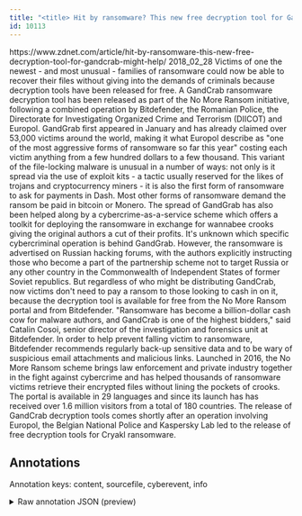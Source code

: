 ```yaml
---
title: "<title> Hit by ransomware? This new free decryption tool for GandCrab might help  </title>"
id: 10113
---
```


<title> Hit by ransomware? This new free decryption tool for GandCrab might help  </title>
<source> https://www.zdnet.com/article/hit-by-ransomware-this-new-free-decryption-tool-for-gandcrab-might-help/ </source>
<date> 2018_02_28 </date>
<text>
Victims of one the newest - and most unusual - families of ransomware could now be able to recover their files without giving into the demands of criminals because decryption tools have been released for free.
A GandCrab ransomware decryption tool has been released as part of the No More Ransom initiative, following a combined operation by Bitdefender, the Romanian Police, the Directorate for Investigating Organized Crime and Terrorism (DIICOT) and Europol.
GandGrab first appeared in January and has already claimed over 53,000 victims around the world, making it what Europol describe as "one of the most aggressive forms of ransomware so far this year" costing each victim anything from a few hundred dollars to a few thousand.
This variant of the file-locking malware is unusual in a number of ways: not only is it spread via the use of exploit kits - a tactic usually reserved for the likes of trojans and cryptocurrency miners - it is also the first form of ransomware to ask for payments in Dash. Most other forms of ransomware demand the ransom be paid in bitcoin or Monero.
The spread of GandGrab has also been helped along by a cybercrime-as-a-service scheme which offers a toolkit for deploying the ransomware in exchange for wannabee crooks giving the original authors a cut of their profits.
It's unknown which specific cybercriminal operation is behind GandGrab. However, the ransomware is advertised on Russian hacking forums, with the authors explicitly instructing those who become a part of the partnership scheme not to target Russia or any other country in the Commonwealth of Independent States of former Soviet republics.
But regardless of who might be distributing GandCrab, now victims don't need to pay a ransom to those looking to cash in on it, because the decryption tool is available for free from the No More Ransom portal and from Bitdefender.
"Ransomware has become a billion-dollar cash cow for malware authors, and GandCrab is one of the highest bidders," said Catalin Cosoi, senior director of the investigation and forensics unit at Bitdefender.
In order to help prevent falling victim to ransomware, Bitdefender recommends regularly back-up sensitive data and to be wary of suspicious email attachments and malicious links.
Launched in 2016, the No More Ransom scheme brings law enforcement and private industry together in the fight against cybercrime and has helped thousands of ransomware victims retrieve their encrypted files without lining the pockets of crooks.
The portal is available in 29 languages and since its launch has has received over 1.6 million visitors from a total of 180 countries.
The release of GandCrab decryption tools comes shortly after an operation involving Europol, the Belgian National Police and Kaspersky Lab led to the release of free decryption tools for Cryakl ransomware.
</text>



## Annotations

Annotation keys: content, sourcefile, cyberevent, info

<details>
<summary>Raw annotation JSON (preview)</summary>

```json
{
  "content": "Victims of one the newest - and most unusual - families of ransomware could now be able to recover their files without giving into the demands of criminals because decryption tools have been released for free. A GandCrab ransomware decryption tool has been released as part of the No More Ransom initiative, following a combined operation by Bitdefender, the Romanian Police, the Directorate for Investigating Organized Crime and Terrorism (DIICOT) and Europol. GandGrab first appeared in January and has already claimed over 53,000 victims around the world, making it what Europol describe as \"one of the most aggressive forms of ransomware so far this year\" costing each victim anything from a few hundred dollars to a few thousand. This variant of the file-locking malware is unusual in a number of ways: not only is it spread via the use of exploit kits - a tactic usually reserved for the likes of trojans and cryptocurrency miners - it is also the first form of ransomware to ask for payments in Dash. Most other forms of ransomware demand the ransom be paid in bitcoin or Monero. The spread of GandGrab has also been helped along by a cybercrime-as-a-service scheme which offers a toolkit for deploying the ransomware in exchange for wannabee crooks giving the original authors a cut of their profits. It's unknown which specific cybercriminal operation is behind GandGrab. However, the ransomware is advertised on Russian hacking forums, with the authors explicitly instructing those who become a part of the partnership scheme not to target Russia or any other country in the Commonwealth of Independent States of former Soviet republics. But regardless of who might be distributing GandCrab, now victims don't need to pay a ransom to those looking to cash in on it, because the decryption tool is available for free from the No More Ransom portal and from Bitdefender. \"Ransomware has become a billion-dollar cash cow for malware authors, and GandCrab is one of the highest bidders,\" said Catalin Cosoi, senior director of the investigation and forensics unit at Bitdefender. In order to help prevent falling victim to ransomware, Bitdefender recommends regularly back-up sensitive data and to be wary of suspicious email attachments and malicious links. Launched in 2016, the No More Ransom scheme brings law enforcement and private industry together in the fight against cybercrime and has helped thousands of ransomware victims retrieve their encrypted files without lining the pockets of crooks. The portal is available in 29 languages and since its launch has has received over 1.6 million visitors from a total of 180 countries. The release of GandCrab decryption tools comes shortly after an operation involving Europol, the Belgian National Police and Kaspersky Lab led to the release of free decryption tools for Cryakl ransomware.",
  "sourcefile": "10113.txt",
  "cyberevent": {
    "hopper": [
      {
        "index": 0,
        "relation": "Same",
        "events": [
          {
            "index": "E2",
            "type": "Attack",
            "realis": "Actual",
            "nugget": {
              "startOffset": 660,
              "index": "T5",
              "endOffset": 667,
              "text": "costing"
            },
            "argument": [
              {
                "index": "T7",
                "text": "a few hundred dollars",
                "endOffset": 715,
                "role": {
                  "type": "Price"
                },
                "startOffset": 694,
                "type": "Money"
              },
              {
                "index": "T12",
                "text": "victims",
                "endOffset": 540,
                "role": {
                  "type": "Victim"
                },
                "startOffset": 533,
                "type": "Person"
              },
              {
                "index": "T10",
                "text": "January",
                "endOffset": 496,
 
```
</details>
